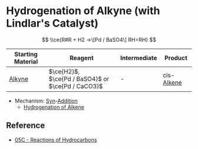 # Hydrogenation of Alkyne (with Lindlar's Catalyst)

$$
\\ce{R#R + H2 ->\[Pd / BaSO4\] RH=RH}
$$

|Starting Material|Reagent|Intermediate|Product|
|-----------------|-------|------------|-------|
|[Alkyne](../Functional%20Group/Alkynyl%20Group.md)|$\ce{H2}$,<br>$\ce{Pd / BaSO4}$ or $\ce{Pd / CaCO3}$|-|cis-[Alkene](../Functional%20Group/Alkenyl%20Group.md)|

* Mechanism: [Syn](Classification%20of%20Organic%20Reaction/Addition%20Reaction.md#syn)-[Addition](Classification%20of%20Organic%20Reaction/Addition%20Reaction.md)
  * [Hydrogenation of Alkene](Hydrogenation%20of%20Alkene.md)

## Reference

* [05C - Reactions of Hydrocarbons](../../../../00%20-%20Summary/SCCH134%20-%20Organic%20Chemistry%20for%20Medical%20Science/05C%20-%20Reactions%20of%20Hydrocarbons.md)
